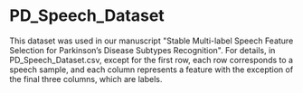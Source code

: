 # PD_Speech_Dataset
This dataset was used in our manuscript "Stable Multi-label Speech Feature Selection for Parkinson’s Disease Subtypes Recognition".
For details, in PD_Speech_Dataset.csv, except for the first row, each row corresponds to a speech sample, and each column represents a feature with the exception of the final three columns, which are labels.

